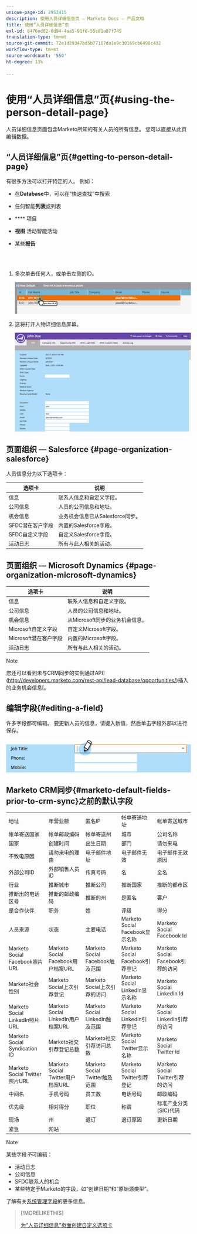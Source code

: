 ```yaml
---
unique-page-id: 2953415
description: 使用人员详细信息页 — Marketo Docs — 产品文档
title: 使用“人员详细信息”页
exl-id: 8476ed02-6d94-4aa5-91f6-55c81a87f745
translation-type: tm+mt
source-git-commit: 72e1d29347bd5b77107da1e9c30169cb6490c432
workflow-type: tm+mt
source-wordcount: '550'
ht-degree: 13%

---
```


# 使用“人员详细信息”页{#using-the-person-detail-page}

人员详细信息页面包含Marketo所知的有关人员的所有信息。 您可以直接从此页编辑数据。

## “人员详细信息”页{#getting-to-person-detail-page}

有很多方法可以打开特定的人。 例如：

* 在&#x200B;**Database**&#x200B;中，可以在“快速查找”中搜索
* 任何智能&#x200B;**列表**&#x200B;或列表
* **** 项目
* **视图** 活动智能活动
* 某些&#x200B;**报告**

   <br> 

1. 多次单击任何人，或单击左侧的ID。

   ![](assets/one-1.png)

1. 这将打开人物详细信息屏幕。

   ![](assets/two-5.png)

## 页面组织 — Salesforce {#page-organization-salesforce}

人员信息分为以下选项卡：

| 选项卡 | 说明 |
|---|---|
| 信息 | 联系人信息和自定义字段。 |
| 公司信息 | 人员的公司信息和地址。 |
| 机会信息 | 业务机会信息已从Salesforce同步。 |
| SFDC潜在客户字段 | 内置的Salesforce字段。 |
| SFDC自定义字段 | 自定义Salesforce字段。 |
| 活动日志 | 所有与此人相关的活动。 |

## 页面组织 — Microsoft Dynamics {#page-organization-microsoft-dynamics}

| 选项卡 | 说明 |
|---|---|
| 信息 | 联系人信息和自定义字段。 |
| 公司信息 | 人员的公司信息和地址。 |
| 机会信息 | 从Microsoft同步的业务机会信息。 |
| Microsoft自定义字段 | 自定义Microsoft字段。 |
| Microsoft潜在客户字段 | 内置的Microsoft字段。 |
| 活动日志 | 所有与此人相关的活动。 |

>[!NOTE]
>
>您还可以看到未与CRM同步的实例通过API](http://developers.marketo.com/rest-api/lead-database/opportunities/)插入的业务机会信息[。

## 编辑字段{#editing-a-field}

许多字段都可编辑。 要更新人员的信息，请键入新值，然后单击字段外部以进行保存。

![](assets/image2015-2-27-11-3a14-3a2.png)

## Marketo CRM同步{#marketo-default-fields-prior-to-crm-sync}之前的默认字段

|  |  |  |  |  |
|---|---|---|---|---|
| 地址 | 年营业额 | 匿名IP | 帐单寄送地址 | 帐单寄送城市 |
| 帐单寄送国家 | 帐单邮政编码 | 帐单寄送州 | 城市 | 公司名称 |
| 国家 | 创建时间 | 出生日期 | 部门 | 请勿来电 |
| 不致电原因 | 请勿来电的理由 | 电子邮件地址 | 电子邮件无效 | 电子邮件无效原因 |
| 外部公司ID | 外部销售人员ID | 传真号码 | 名 | 全名 |
| 行业 | 推断城市 | 推断公司 | 推断国家 | 推断的都市区 |
| 推断出的电话区号 | 推断的邮政编码 | 推断的州 | 是匿名 | 客户 |
| 是合作伙伴 | 职务 | 姓 | 评级 | 得分 |
| 人员来源 | 状态 | 主要电话 | Marketo Social Facebook显示名称 | Marketo Social Facebook Id |
| Marketo Social Facebook照片URL | Marketo Social Facebook用户档案URL | Marketo Social Facebook触及范围 | Marketo Social Facebook引荐登记 | Marketo Social Facebook引荐的访问 |
| Marketo社会性别 | Marketo Social上次引荐登记 | Marketo Social上次引荐的访问 | Marketo Social LinkedIn显示名称 | Marketo Social LinkedIn Id |
| Marketo Social LinkedIn照片URL | Marketo Social LinkedIn用户档案URL | Marketo Social LinkedIn触及范围 | Marketo Social LinkedIn引荐登记 | Marketo Social LinkedIn引荐的访问 |
| Marketo Social Syndication ID | Marketo社交引荐登记总数 | Marketo社交引荐访问总数 | Marketo Social Twitter显示名称 | Marketo Social Twitter Id |
| Marketo Social Twitter照片URL | Marketo Social Twitter用户档案URL | Marketo Social Twitter触及范围 | Marketo Social Twitter引荐登记 | Marketo Social Twitter引荐的访问 |
| 中间名 | 手机号码 | 员工数 | 电话号码 | 邮政编码 |
| 优先级 | 相对得分 | 职位 | 称谓 | 标准产业分类(SIC)代码 |
| 现场 | 州 | 退订 | 退订原因 | 更新日期 |
| 紧急 | 网站 |  |  |  |

>[!NOTE]
>
>某些字段&#x200B;_不_&#x200B;可编辑：
>
>* 活动日志
>* 公司信息
>* SFDC联系人的机会
>* 某些特定于Marketo的字段，如“创建日期”和“原始源类型”。

>
>
了解有关[系统管理字段](/help/marketo/product-docs/administration/field-management/understanding-system-managed-fields.md)的更多信息。

>[!MORELIKETHIS]
>
>[为“人员详细信息”页面创建自定义选项卡](/help/marketo/product-docs/administration/settings/creating-a-custom-tab-for-the-person-detail-page.md)
